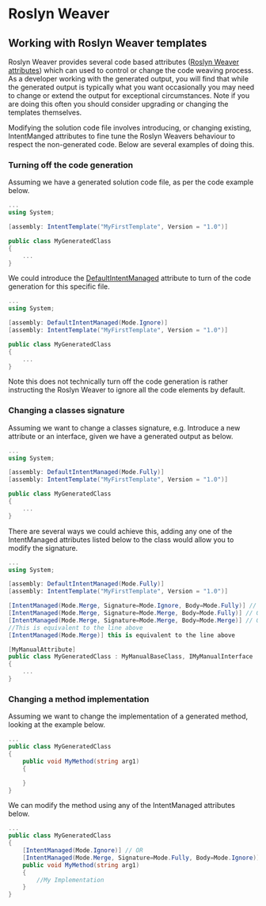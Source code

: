 # Roslyn Weaver 

## Working with Roslyn Weaver templates

Roslyn Weaver provides several code based attributes ([Roslyn Weaver attributes](attributes.md)) which can used to control or change the code weaving process. As a developer working with the generated output, you will find that while the generated output is typically what you want occasionally you may need to change or extend the output for exceptional circumstances. Note if you are doing this often you should consider upgrading or changing the templates themselves. 

Modifying the solution code file involves introducing, or changing existing, IntentManged attributes to fine tune the Roslyn Weavers behaviour to respect the non-generated code. Below are several examples of doing this.

### Turning off the code generation

Assuming we have a generated solution code file, as per the code example below.

```csharp
...
using System;

[assembly: IntentTemplate("MyFirstTemplate", Version = "1.0")]

public class MyGeneratedClass
{
    ...
}
```

We could introduce the [DefaultIntentManaged](xref:RoslynWeaver_Attributes#defaultintentmanaged-attribute) attribute to turn of the code generation for this specific file.

```csharp
...
using System;

[assembly: DefaultIntentManaged(Mode.Ignore)]
[assembly: IntentTemplate("MyFirstTemplate", Version = "1.0")]

public class MyGeneratedClass
{
    ...
}
```
Note this does not technically turn off the code generation is rather instructing the Roslyn Weaver to ignore all the code elements by default. 

### Changing a classes signature

Assuming we want to change a classes signature, e.g. Introduce a new attribute or an interface, given we have a generated output as below. 

```csharp
...
using System;

[assembly: DefaultIntentManaged(Mode.Fully)]
[assembly: IntentTemplate("MyFirstTemplate", Version = "1.0")]

public class MyGeneratedClass
{
    ...
}
```

There are several ways we could achieve this, adding any one of the IntentManaged attributes listed below to the class would allow you to modify the signature. 

```csharp
...
using System;

[assembly: DefaultIntentManaged(Mode.Fully)]
[assembly: IntentTemplate("MyFirstTemplate", Version = "1.0")]

[IntentManaged(Mode.Merge, Signature=Mode.Ignore, Body=Mode.Fully)] // OR
[IntentManaged(Mode.Merge, Signature=Mode.Merge, Body=Mode.Fully)] // OR
[IntentManaged(Mode.Merge, Signature=Mode.Merge, Body=Mode.Merge)] // OR
//This is equivalent to the line above
[IntentManaged(Mode.Merge)] this is equivalent to the line above

[MyManualAttribute]
public class MyGeneratedClass : MyManualBaseClass, IMyManualInterface
{
    ...
}
```

### Changing a method implementation

Assuming we want to change the implementation of a generated method, looking at the example below. 


```csharp
...
public class MyGeneratedClass 
{
    public void MyMethod(string arg1)
    {

    }
}
```

We can modify the method using any of the IntentManaged attributes below.

```csharp
...
public class MyGeneratedClass 
{
    [IntentManaged(Mode.Ignore)] // OR
    [IntentManaged(Mode.Merge, Signature=Mode.Fully, Body=Mode.Ignore)]
    public void MyMethod(string arg1)
    {
        //My Implementation
    }
}
```
